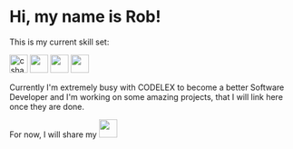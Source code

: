 <h1>Hi, my name is Rob!</h1> 

This is my current skill set:

<img src="https://camo.githubusercontent.com/141c1a5f427a31b616890bd40619c350e135df58/68747470733a2f2f64657669636f6e2e6465762f64657669636f6e2e6769742f69636f6e732f6373686172702f6373686172702d6f726967696e616c2e737667" alt="csharp" width="32" height="32" data-canonical-src="https://devicon.dev/devicon.git/icons/csharp/csharp-original.svg" style="max-width:100%;"> <img height="32" width="32" src="https://cdn.jsdelivr.net/npm/simple-icons@v3/icons/git.svg" /> <img height="32" width="32" src="https://cdn.jsdelivr.net/npm/simple-icons@v3/icons/dot-net.svg" /> <img height="32" width="32" src="https://cdn.jsdelivr.net/npm/simple-icons@v3/icons/sqlite.svg" /> 

<p>Currently I'm extremely busy with CODELEX to become a better Software Developer and I'm working on some amazing projects, that I will link here once they are done.</p>
<p>For now, I will share my <img src="https://www.iconsdb.com/icons/preview/royal-blue/linkedin-6-xxl.png" width="32" height="32"<a href="https://www.linkedin.com/in/robertssilins/" target="blank"></a>


